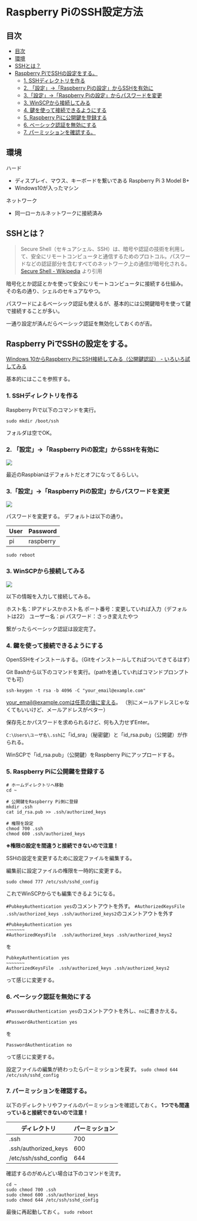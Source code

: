 # Raspberry PiのSSH設定方法

## 目次

<!-- TOC depthFrom:2 -->

- [目次](#目次)
- [環境](#環境)
- [SSHとは？](#sshとは)
- [Raspberry PiでSSHの設定をする。](#raspberry-piでsshの設定をする)
    - [1. SSHディレクトリを作る](#1-sshディレクトリを作る)
    - [2. 「設定」→「Raspberry Piの設定」からSSHを有効に](#2-設定→raspberry-piの設定からsshを有効に)
    - [3.「設定」→「Raspberry Piの設定」からパスワードを変更](#3設定→raspberry-piの設定からパスワードを変更)
    - [3. WinSCPから接続してみる](#3-winscpから接続してみる)
    - [4. 鍵を使って接続できるようにする](#4-鍵を使って接続できるようにする)
    - [5. Raspberry Piに公開鍵を登録する](#5-raspberry-piに公開鍵を登録する)
    - [6. ベーシック認証を無効にする](#6-ベーシック認証を無効にする)
    - [7. パーミッションを確認する。](#7-パーミッションを確認する)

<!-- /TOC -->

<div style="page-break-before:always"></div>

## 環境
ハード
- ディスプレイ、マウス、キーボードを繋いである Raspberry Pi 3 Model B+
- Windows10が入ったマシン

ネットワーク
- 同一ローカルネットワークに接続済み

## SSHとは？

> Secure Shell（セキュアシェル、SSH）は、暗号や認証の技術を利用して、安全にリモートコンピュータと通信するためのプロトコル。パスワードなどの認証部分を含むすべてのネットワーク上の通信が暗号化される。
[Secure Shell \- Wikipedia](https://ja.wikipedia.org/wiki/Secure_Shell) より引用

暗号化とか認証とかを使って安全にリモートコンピュータに接続する仕組み。
その名の通り、シェルのセキュアなやつ。

パスワードによるベーシック認証も使えるが、基本的には公開鍵暗号を使って鍵で接続することが多い。

一通り設定が済んだらベーシック認証を無効化しておくのが吉。

<div style="page-break-before:always"></div>

## Raspberry PiでSSHの設定をする。

[Windows 10からRaspberry PiにSSH接続してみる（公開鍵認証） \- いろいろ試してみる](http://imamachi-n.hatenablog.com/entry/2018/06/17/104419)

基本的にはここを参照する。

### 1. SSHディレクトリを作る

Raspberry Piで以下のコマンドを実行。

`sudo mkdir /boot/ssh`

フォルダは空でOK。

### 2. 「設定」→「Raspberry Piの設定」からSSHを有効に

![](./images/2019-06-05-15-07-25.png)

最近のRaspbianはデフォルトだとオフになってるらしい。

### 3.「設定」→「Raspberry Piの設定」からパスワードを変更

![](./images/2019-06-05-15-11-41.png)

パスワードを変更する。
デフォルトは以下の通り。

| User | Password  |
| ---- | --------- |
| pi   | raspberry |


`sudo reboot`

<div style="page-break-before:always"></div>

### 3. WinSCPから接続してみる

![](./images/2019-06-05-15-34-13.png)

以下の情報を入力して接続してみる。

ホスト名：IPアドレスかホスト名
ポート番号：変更していれば入力（デフォルトは22）
ユーザー名：pi
パスワード：さっき変えたやつ

繋がったらベーシック認証は設定完了。

### 4. 鍵を使って接続できるようにする

OpenSSHをインストールする。（Gitをインストールしてればついてきてるはず）

Git Bashから以下のコマンドを実行。（pathを通していればコマンドプロンプトでも可）

`ssh-keygen -t rsa -b 4096 -C "your_email@example.com"`

your_email@example.comは任意の値に変える。
（別にメールアドレスじゃなくてもいいけど、メールアドレスがベター）

保存先とかパスワードを求められるけど、何も入力せずEnter。

`C:\Users\ユーザ名\.ssh`に「id_sra」（秘密鍵）と「id_rsa.pub」（公開鍵）が作られる。

WinSCPで「id_rsa.pub」（公開鍵）をRaspberry Piにアップロードする。

<div style="page-break-before:always"></div>

### 5. Raspberry Piに公開鍵を登録する

```
# ホームディレクトリへ移動
cd ~

# 公開鍵をRaspberry Pi側に登録
mkdir .ssh
cat id_rsa.pub >> .ssh/authorized_keys

# 権限を設定
chmod 700 .ssh
chmod 600 .ssh/authorized_keys
```
**※権限の設定を間違うと接続できないので注意！**

SSHの設定を変更するために設定ファイルを編集する。

編集前に設定ファイルの権限を一時的に変更する。

`sudo chmod 777 /etc/ssh/sshd_config`

これでWinSCPからでも編集できるようになる。

`#PubkeyAuthentication yes`のコメントアウトを外す。
`#AuthorizedKeysFile  .ssh/authorized_keys .ssh/authorized_keys2`のコメントアウトを外す

```
#PubkeyAuthentication yes
~~~~~~~
#AuthorizedKeysFile  .ssh/authorized_keys .ssh/authorized_keys2
```
を
```
PubkeyAuthentication yes
~~~~~~~
AuthorizedKeysFile  .ssh/authorized_keys .ssh/authorized_keys2
```
って感じに変更する。

<div style="page-break-before:always"></div>

### 6. ベーシック認証を無効にする

`#PasswordAuthentication yes`のコメントアウトを外し、`no`に書きかえる。

```
#PasswordAuthentication yes
```
を
```
PasswordAuthentication no
```
って感じに変更する。

設定ファイルの編集が終わったらパーミッションを戻す。
`sudo chmod 644 /etc/ssh/sshd_config`


### 7. パーミッションを確認する。

以下のディレクトリやファイルのパーミッションを確認しておく。
**1つでも間違っていると接続できないので注意！**

| ディレクトリ         | パーミッション |
| -------------------- | -------------- |
| .ssh                 | 700            |
| .ssh/authorized_keys | 600            |
| /etc/ssh/sshd_config | 644            |

確認するのがめんどい場合は下のコマンドを流す。
```
cd ~
sudo chmod 700 .ssh
sudo chmod 600 .ssh/authorized_keys
sudo chmod 644 /etc/ssh/sshd_config
```

最後に再起動しておく。
`sudo reboot`